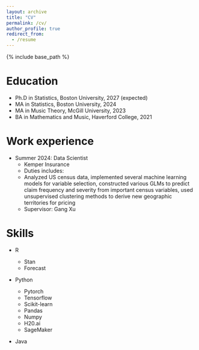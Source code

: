 ```yaml
---
layout: archive
title: "CV"
permalink: /cv/
author_profile: true
redirect_from:
  - /resume
---
```


{% include base_path %}

Education
======
* Ph.D in Statistics, Boston University, 2027 (expected)
* MA in Statistics, Boston University, 2024
* MA in Music Theory, McGill University, 2023
* BA in Mathematics and Music, Haverford College, 2021

Work experience
======
* Summer 2024: Data Scientist 
  * Kemper Insurance
  * Duties includes:
  * Analyzed US census data, implemented several machine learning models for variable selection, constructed various GLMs to predict claim frequency and severity from important census variables, used unsupervised clustering methods to derive new geographic territories for pricing
  * Supervisor: Gang Xu

  
Skills
======
* R
  * Stan
  * Forecast
    
* Python
  * Pytorch
  * Tensorflow
  * Scikit-learn
  * Pandas
  * Numpy
  * H20.ai
  * SageMaker
    
* Java



